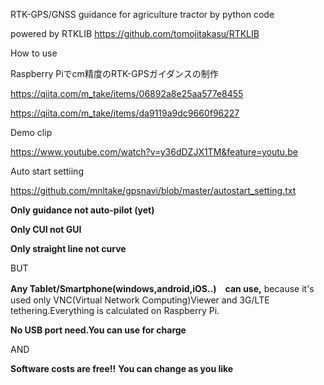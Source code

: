 RTK-GPS/GNSS guidance for agriculture tractor  by python code

powered by RTKLIB
https://github.com/tomojitakasu/RTKLIB

How to use

Raspberry Piでcm精度のRTK-GPSガイダンスの制作

https://qiita.com/m_take/items/06892a8e25aa577e8455

https://qiita.com/m_take/items/da9119a9dc9660f96227

Demo clip

https://www.youtube.com/watch?v=y36dDZJX1TM&feature=youtu.be

Auto start settiing

https://github.com/mnltake/gpsnavi/blob/master/autostart_setting.txt

**Only guidance not auto-pilot (yet)**

**Only CUI not GUI**

**Only straight line not curve** 

BUT

**Any Tablet/Smartphone(windows,android,iOS..)　can use,** because it's used only VNC(Virtual Network Computing)Viewer and 3G/LTE tethering.Everything is calculated on Raspberry Pi.

**No USB port need.You can use for charge**

AND

**Software costs are free!!**
**You can change as you like**

